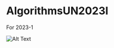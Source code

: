 # AlgorithmsUN2023I
For 2023-1

![Alt Text](https://media1.giphy.com/media/ule4vhcY1xEKQ/giphy.gif?cid=ecf05e47jmqcqh0eqvd94itvp9elm8bk4behob7kwc2uwdzm&rid=giphy.gif&ct=g)


